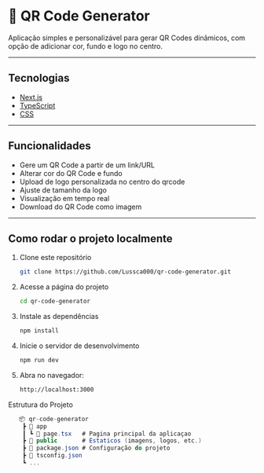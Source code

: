 # 📲 QR Code Generator

Aplicação simples e personalizável para gerar QR Codes dinâmicos, com opção de adicionar cor, fundo e logo no centro.  

---

## Tecnologias

- [Next.js](https://nextjs.org/)  
- [TypeScript](https://www.typescriptlang.org/)  
- [CSS](https://developer.mozilla.org/pt-BR/docs/Web/CSS)  

---

## Funcionalidades

- Gere um QR Code a partir de um link/URL  
- Alterar cor do QR Code e fundo
- Upload de logo personalizada no centro do qrcode  
- Ajuste de tamanho da logo  
- Visualização em tempo real  
- Download do QR Code como imagem  

---

## Como rodar o projeto localmente

1. Clone este repositório  
   ```bash
   git clone https://github.com/Lussca000/qr-code-generator.git
2. Acesse a página do projeto
   ```bash
   cd qr-code-generator
3. Instale as dependências
   ```bash
   npm install
4. Inicie o servidor de desenvolvimento
   ```bash
   npm run dev
5. Abra no navegador:
   ```bash
   http://localhost:3000

 Estrutura do Projeto
   ```csharp
      📦 qr-code-generator
       ┣ 📂 app
       ┃ ┗ 📜 page.tsx   # Pagina principal da aplicaçao
       ┣ 📂 public       # Estaticos (imagens, logos, etc.)
       ┣ 📜 package.json # Configuração do projeto
       ┣ 📜 tsconfig.json
       ┗ ...
